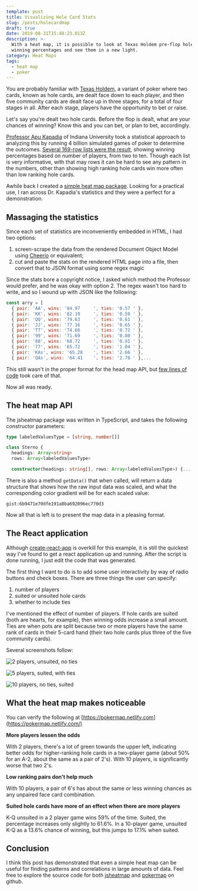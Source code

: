 ```yaml
---
template: post
title: Visualizing Hole Card Stats
slug: /posts/holecardmap
draft: true
date: 2019-08-31T15:48:23.813Z
description: >-
  With a heat map, it is possible to look at Texas Holdem pre-flop hole card
  winning percentages and see them in a new light.
category: Heat Maps
tags:
  - heat map
  - poker
---
```

You are probably familiar with [Texas Holdem](https://en.wikipedia.org/wiki/Texas_hold_%27em), a variant of poker where two cards, known as hole cards, are dealt face down to each player, and then five community cards are dealt face up in three stages, for a total of four stages in all.  After each stage, players have the opportunity to bet or raise.

Let's say you're dealt two hole cards.  Before the flop is dealt, what are your chances of winning?  Know this and you can bet, or plan to bet, accordingly.

[Professor Apu Kapadia](https://cs.indiana.edu/~kapadia/index.html)  of Indiana University took a statistical approach to analyzing this by running 4 billion simulated games of poker to determine the outcomes.  [Several 169-row lists were the result](https://cs.indiana.edu/~kapadia/nofoldem/), showing winning percentages based on number of players, from two to ten. Though each list is very informative, with that may rows it can be hard to see any pattern in the numbers, other than showing high ranking hole cards win more often than low ranking hole cards.

Awhile back I created a [simple heat map package](https://www.npmjs.com/package/jsheatmap). Looking for a practical use, I ran across Dr. Kapadia's statistics and they were a perfect for a demonstration.

## Massaging the statistics

Since each set of statistics are inconveniently embedded in HTML, I had two options:

1. screen-scrape the data from the rendered Document Object Model using [Cheerio](https://github.com/cheeriojs/cheerio) or equivalent;
2. cut and paste the stats on the rendered HTML page into a file, then convert that to JSON format using some regex magic

Since the stats bore a copyright notice, I asked which method the Professor would prefer, and he was okay with option 2.  The regex wasn't too hard to write, and so I wound up with JSON like the following:

```js
const arry = [
  { pair: 'AA', wins: '84.97	 ', ties: '0.57	' },
  { pair: 'KK', wins: '82.10	 ', ties: '0.58	' },
  { pair: 'QQ', wins: '79.63	 ', ties: '0.61	' },
  { pair: 'JJ', wins: '77.16	 ', ties: '0.65	' },
  { pair: 'TT', wins: '74.66	 ', ties: '0.72	' },
  { pair: '99', wins: '71.69	 ', ties: '0.80	' },
  { pair: '88', wins: '68.72	 ', ties: '0.91	' },
  { pair: '77', wins: '65.72	 ', ties: '1.04	' },
  { pair: 'KAs', wins: '65.28	 ', ties: '2.66	' },
  { pair: 'QAs', wins: '64.41	 ', ties: '2.78	' },...
```

This still wasn't in the proper format for the head map API, but [few lines of code](https://github.com/JeffML/pokermap/blob/master/src/datasets/dsParser.js) took care of that.

Now all was ready.

## The heat map API

The jsheatmap package was written in TypeScript, and takes the following constructor parameters:

```ts
type labeledValuesType = [string, number[]]

class Sterno {
  headings: Array<string>
  rows: Array<labeledValuesType>

  constructor(headings: string[], rows: Array<labeledValuesType>) {...
```

There is also a method `getData()` that when called, will return a data structure that shows how the raw input data was scaled, and what the corresponding color gradient will be for each scaled value:

`gist:6b9471e70dfe191a8ba692096ec770d3`

Now all that is left is to present the map data in a pleasing format.

## The React application

Although [create-react-app](https://create-react-app.dev/) is overkill for this example, it is still the quickest way I've found to get a react application up and running. After the script is done running, I just edit the code that was generated.

The first thing I want to do is to add some user interactivity by way of radio buttons and check boxes. There are three things the user can specify:

1. number of players
2. suited or unsuited hole cards
3. whether to include ties

I've mentioned the effect of number of players. If hole cards are suited (both are hearts, for example), then winning odds increase a small amount. Ties are when pots are split because two or more players have the same rank of cards in their 5-card hand (their two hole cards plus three of the five community cards).

Several screenshots follow:

![](/media/screenshot-2019-09-02-at-3.23.40-pm.png "2 players, unsuited, no ties")



![](/media/screenshot-2019-09-02-at-3.25.27-pm.png "5 players, suited, with ties")



![](/media/screenshot-2019-09-02-at-3.27.48-pm.png "10 players, no ties, suited")

## What the heat map makes noticeable

You can verify the following at [https://pokermap.netlify.com](https://pokermap.netlify.com/)

**More players lessen the odds**

With 2 players, there's a lot of green towards the upper left, indicating better odds for higher-ranking hole cards in a two-player game (about 50% for an A-2, about the same as a pair of 2's).  With 10 players,  is significantly worse that two 2's.

**Low ranking pairs don't help much**

With 10 players, a pair of 6's has about the same or less winning chances as any unpaired face card combination.

**Suited hole cards have more of an effect when there are more players**

K-Q unsuited in a 2 player game wins 59% of the time. Suited, the percentage increases only slightly to 61.6%.  In a 10-player game, unsuited K-Q as a 13.6% chance of winning, but this jumps to 17.1% when suited.  

## Conclusion

I think this post has demonstrated that even a simple heat map can be useful for finding patterns and correlations in large amounts of data. Feel free to explore the source code for both [jsheatmap](https://github.com/JeffML/jsheatmap) and [pokermap](https://github.com/JeffML/pokermap) on github.
